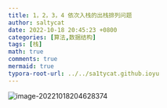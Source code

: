 ```yaml
---
title: 1，2，3，4 依次入栈的出栈排列问题
author: saltycat
date: 2022-10-18 20:45:23 +0800
categories: [算法,数据结构]
tags: [栈]
math: true
comments: true
mermaid: true
typora-root-url: ../../sa1tycat.github.ioyu
---
```




![image-20221018204628374](/../sa1tycat.github.io/assets/blog_res/2022-10-18-stack-combinatory.assets/image-20221018204628374.png)

